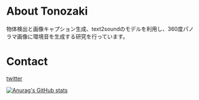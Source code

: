 # About Tonozaki
物体検出と画像キャプション生成、text2soundのモデルを利用し、360度パノラマ画像に環境音を生成する研究を行っています。


# Contact
[twitter](https://twitter.com/Kuuuo39)

[![Anurag's GitHub stats](https://github-readme-stats.vercel.app/api?username=kakikuu)](https://github.com/anuraghazra/github-readme-stats)
